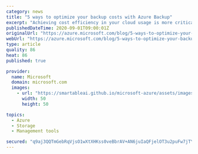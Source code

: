 ```yaml
---
category: news
title: "5 ways to optimize your backup costs with Azure Backup"
excerpt: "Achieving cost efficiency in your cloud usage is more critical today than ever before. \nAt Azure Backup, we are committed to helping you optimize your backup costs. Over the last few months, we have…"
publishedDateTime: 2020-09-01T09:00:01Z
originalUrl: "https://azure.microsoft.com/blog/5-ways-to-optimize-your-backup-costs-with-azure-backup/"
webUrl: "https://azure.microsoft.com/blog/5-ways-to-optimize-your-backup-costs-with-azure-backup/"
type: article
quality: 86
heat: 86
published: true

provider:
  name: Microsoft
  domain: microsoft.com
  images:
    - url: "https://smartableai.github.io/microsoft-azure/assets/images/organizations/microsoft.com-50x50.jpg"
      width: 50
      height: 50

topics:
  - Azure
  - Storage
  - Management tools

secured: "q9aj3QQTmGebRqVjsO1wXtXHKss0veBbrAV+AN6juIaQFjelOT3u2puFw7jTYkYvhXIeuGUzFVlwrvk1z+HZLFkDPfn9+HRUrHUHaQOn9tgIeaxk1NI1L5rVc4yP6J6KoArwiNMKPUcGp1PfuPFIMyD2aMMYHJjIwEQqrPm2zFVb1b42DqSXTk5xy9bxTuXL36RqAtz904cMvEoz+LlODGWaSmZOb3Nupsj/kt+Wmm7c9AykdA1Nit2AS8G/d0lXG/hxMUuhzs7Qv0FglrO5gkSdToKHambKgjHHLGb/1MQnaKjfNPVgM/2jA3qo8AQSVGfpl7NevfAXBnZvWrXxUr7060hpRQlYLRUvv8EObkk=;NaA+/6CKIonIpkWq2SPTrA=="
---
```


